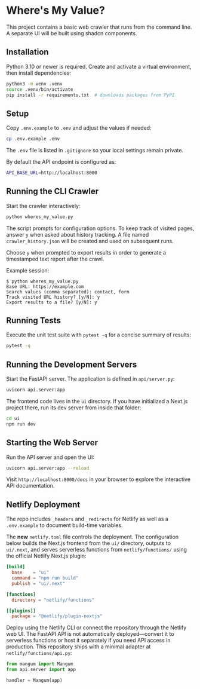 # Where's My Value?

This project contains a basic web crawler that runs from the command line. A separate UI will be built using shadcn components.

## Installation

Python 3.10 or newer is required. Create and activate a virtual environment, then install dependencies:

```bash
python3 -m venv .venv
source .venv/bin/activate
pip install -r requirements.txt  # downloads packages from PyPI
```

## Setup
Copy `.env.example` to `.env` and adjust the values if needed:

```bash
cp .env.example .env
```
The `.env` file is listed in `.gitignore` so your local settings remain private.

By default the API endpoint is configured as:

```bash
API_BASE_URL=http://localhost:8000
```

## Running the CLI Crawler

Start the crawler interactively:

```bash
python wheres_my_value.py
```

The script prompts for configuration options. To keep track of visited pages, answer `y` when asked about history tracking. A file named `crawler_history.json` will be created and used on subsequent runs.

Choose `y` when prompted to export results in order to generate a timestamped text report after the crawl.

Example session:

```text
$ python wheres_my_value.py
Base URL: https://example.com
Search values (comma separated): contact, form
Track visited URL history? [y/N]: y
Export results to a file? [y/N]: y
```

## Running Tests

Execute the unit test suite with `pytest -q` for a concise summary of results:

```bash
pytest -q
```

## Running the Development Servers

Start the FastAPI server. The application is defined in `api/server.py`:

```bash
uvicorn api.server:app
```

The frontend code lives in the `ui` directory. If you have initialized a Next.js
project there, run its dev server from inside that folder:

```bash
cd ui
npm run dev
```

## Starting the Web Server

Run the API server and open the UI:

```bash
uvicorn api.server:app --reload
```

Visit `http://localhost:8000/docs` in your browser to explore the interactive API documentation.

## Netlify Deployment
The repo includes `_headers` and `_redirects` for Netlify as well as a
`.env.example` to document build-time variables.

The **new** `netlify.toml` file controls the deployment. The configuration below
builds the Next.js frontend from the `ui/` directory, outputs to `ui/.next`, and
serves serverless functions from `netlify/functions/` using the official
Netlify Next.js plugin:

```toml
[build]
  base    = "ui"
  command = "npm run build"
  publish = "ui/.next"

[functions]
  directory = "netlify/functions"

[[plugins]]
  package = "@netlify/plugin-nextjs"
```

Deploy using the Netlify CLI or connect the repository through the Netlify web
UI. The FastAPI API is not automatically deployed—convert it to serverless
functions or host it separately if you need API access in production. This
repository ships with a minimal adapter at `netlify/functions/api.py`:

```python
from mangum import Mangum
from api.server import app

handler = Mangum(app)
```

